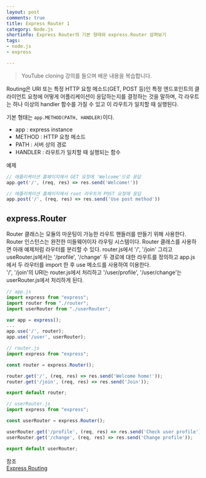 ```yaml
---
layout: post
comments: true
title: Express Router 1
category: Node.js
shortinfo: Express Router의 기본 형태와 express.Router 살펴보기
tags:
- node.js
- express

---
```


> YouTube cloning  강의를 들으며 배운 내용을 복습합니다.

Routing은 URI 또는 특정 HTTP 요청 메소드(GET, POST 등)인 특정 엔드포인트의 클라이언트 요청에  어떻게 어플리케이션이 응답하는지를 결정하는 것을 말하며, 각 라우트는 하나 이상의 handler 함수를 가질 수 있고 이  라우트가 일치할 때 실행된다.

기본 형태는 `app.METHOD(PATH, HANDLER)`이다. 

- app :  express instance
- METHOD : HTTP 요청 메소드
- PATH : 서버 상의 경로
- HANDLER : 라우트가 일치할 때 실행되는 함수



예제 
```javascript
// 애플리케이션 홈페이지에서 GET 요청에 'Welcome'으로 응답
app.get('/', (req, res) => res.send('Welcome!'))

// 애플리케이션 홈페이지에서 root 라우트의 POST 요청에 응답
app.post('/', (req, res) => res.send('Use post method'))
```



## express.Router

Router 클래스는 모듈의 마운팅이 가능한 라우트 핸들러를 만들기 위해 사용한다. Router 인스턴스는 완전한 미들웨어이자 라우팅 시스템이다. Router 클래스를 사용하면 아래 예제처럼 라우터를 분리할 수 있다. router.js에서 '/', '/join' 그리고 useRouter.js에서는 '/profile', '/change' 두 경로에 대한 라우트를 정의하고 app.js에서 두 라우터를 import 한 후 use 메소드를 사용하여 이용한다.  
'/', '/join'의 URI는 router.js에서 처리하고 '/user/profile', '/user/change'는 userRouter.js에서 처리하게 된다.

```javascript
// app.js
import express from "express";
import router from "./router";
import userRouter from "./userRouter";

var app = express();
...
app.use('/', router);
app.use('/user', userRouter);

```

```javascript
// router.js
import express from "express";

const router = express.Router();

router.get('/', (req, res) => res.send('Welcome home!'));
router.get('/join', (req, res) => res.send('Join'));

export default router;

```

```javascript
// userRouter.js
import express from "express";

const userRouter = express.Router();

userRouter.get('/profile', (req, res) => res.send('Check user profile'));
userRouter.get('/change', (req, res) => res.send('Change profile'));

export default userRouter;
```



참조  
[Express Routing](https://expressjs.com/en/guide/routing.html)  



